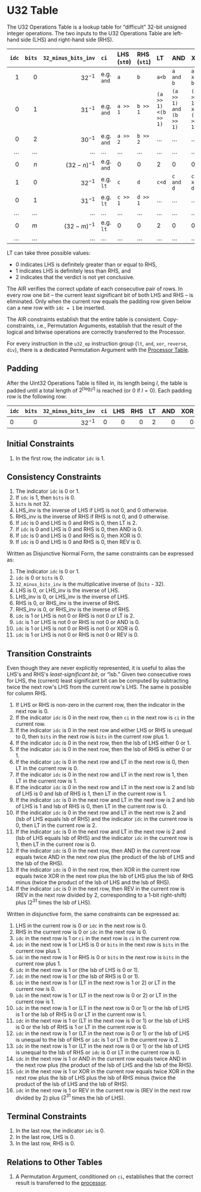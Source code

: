 # U32 Table

The U32 Operations Table is a lookup table for “difficult” 32-bit unsigned integer operations.
The two inputs to the U32 Operations Table are left-hand side (LHS) and right-hand side (RHS).

| `idc` | `bits` | `32_minus_bits_inv` | `ci`       | LHS (`st0`) | RHS (`st1`) | LT                  | AND                     | XOR                     | REV           | LHS_inv             | RHS_inv             |
|------:|-------:|--------------------:|:-----------|:------------|:------------|:--------------------|:------------------------|:------------------------|:--------------|:--------------------|:--------------------|
|     1 |      0 |           $32^{-1}$ | e.g. `and` | `a`         | `b`         | `a<b`               | `a and b`               | `a xor b`               | `rev(a)`      | `a`${}^{-1}$        | `b`${}^{-1}$        |
|     0 |      1 |           $31^{-1}$ | e.g. `and` | `a >> 1`    | `b >> 1`    | `(a >> 1)<(b >> 1)` | `(a >> 1) and (b >> 1)` | `(a >> 1) xor (b >> 1)` | `rev(a >> 1)` | `(a >> 1)`${}^{-1}$ | `(b >> 1)`${}^{-1}$ |
|     0 |      2 |           $30^{-1}$ | e.g. `and` | `a >> 2`    | `b >> 2`    | …                   | …                       | …                       | …             | …                   | …                   |
|     … |      … |                   … | …          | …           | …           | …                   | …                       | …                       | …             | …                   | …                   |
|     0 |    $n$ |       $(32-n)^{-1}$ | e.g. `and` | 0           | 0           | 2                   | 0                       | 0                       | 0             | 0                   | 0                   |
|     1 |      0 |           $32^{-1}$ | e.g. `lt`  | `c`         | `d`         | `c<d`               | `c and d`               | `c xor d`               | `rev(c)`      | `c`${}^{-1}$        | `d`${}^{-1}$        |
|     0 |      1 |           $31^{-1}$ | e.g. `lt`  | `c >> 1`    | `d >> 1`    | …                   | …                       | …                       | …             | …                   | …                   |
|     … |      … |                   … | …          | …           | …           | …                   | …                       | …                       | …             | …                   | …                   |
|     0 |    $m$ |       $(32-m)^{-1}$ | e.g. `lt`  | 0           | 0           | 2                   | 0                       | 0                       | 0             | 0                   | 0                   |
|     … |      … |                   … | …          | …           | …           | …                   | …                       | …                       | …             |                     |                     |

LT can take three possible values:
- 0 indicates LHS is definitely greater than or equal to RHS,
- 1 indicates LHS is definitely less than RHS, and
- 2 indicates that the verdict is not yet conclusive.

The AIR verifies the correct update of each consecutive pair of rows.
In every row one bit – the current least significant bit of both LHS and RHS – is eliminated.
Only when the current row equals the padding row given below can a new row with `idc = 1` be inserted.

The AIR constraints establish that the entire table is consistent.
Copy-constraints, i.e., Permutation Arguments, establish that the result of the logical and bitwise operations are correctly transferred to the Processor.

For every instruction in the `u32_op` instruction group (`lt`, `and`, `xor`, `reverse`, `div`), there is a dedicated Permutation Argument with the [Processor Table](processor-table.md).

## Padding

After the Uint32 Operations Table is filled in, its length being $l$, the table is padded until a total length of $2^{\lceil\log_2 l\rceil}$ is reached (or 0 if $l=0$).
Each padding row is the following row:

| `idc` | `bits` | `32_minus_bits_inv` | `ci` | LHS | RHS | LT | AND | XOR | REV | LHS_inv | RHS_inv |
|:------|-------:|--------------------:|-----:|----:|----:|---:|----:|----:|----:|--------:|--------:|
| 0     |      0 |           $32^{-1}$ |    0 |   0 |   0 |  2 |   0 |   0 |   0 |       0 |       0 |

## Initial Constraints

1. In the first row, the indicator `idc` is 1.

## Consistency Constraints

1. The indicator `idc` is 0 or 1.
1. If `idc` is 1, then `bits` is 0.
1. `bits` is not 32.
1. LHS_inv is the inverse of LHS if LHS is not 0, and 0 otherwise.
1. RHS_inv is the inverse of RHS if RHS is not 0, and 0 otherwise.
1. If `idc` is 0 and LHS is 0 and RHS is 0, then LT is 2.
1. If `idc` is 0 and LHS is 0 and RHS is 0, then AND is 0.
1. If `idc` is 0 and LHS is 0 and RHS is 0, then XOR is 0.
1. If `idc` is 0 and LHS is 0 and RHS is 0, then REV is 0.

Written as Disjunctive Normal Form, the same constraints can be expressed as:
1. The indicator `idc` is 0 or 1.
1. `idc` is 0 or `bits` is 0.
1. `32_minus_bits_inv` is the multiplicative inverse of (`bits` - 32).
1. LHS is 0, or LHS_inv is the inverse of LHS.
1. LHS_inv is 0, or LHS_inv is the inverse of LHS.
1. RHS is 0, or RHS_inv is the inverse of RHS.
1. RHS_inv is 0, or RHS_inv is the inverse of RHS.
1. `idc` is 1 or LHS is not 0 or RHS is not 0 or LT is 2.
1. `idc` is 1 or LHS is not 0 or RHS is not 0 or AND is 0.
1. `idc` is 1 or LHS is not 0 or RHS is not 0 or XOR is 0.
1. `idc` is 1 or LHS is not 0 or RHS is not 0 or REV is 0.

## Transition Constraints

Even though they are never explicitly represented, it is useful to alias the LHS's and RHS's _least-significant bit_, or “lsb.”
Given two consecutive rows for LHS, the (current) least significant bit can be computed by subtracting twice the next row's LHS from the current row's LHS.
The same is possible for column RHS.

1. If LHS or RHS is non-zero in the current row, then the indicator in the next row is 0.
1. If the indicator `idc` is 0 in the next row, then `ci` in the next row is `ci` in the current row.
1. If the indicator `idc` is 0 in the next row and either LHS or RHS is unequal to 0, then `bits` in the next row is `bits` in the current row plus 1.
1. If the indicator `idc` is 0 in the next row, then the lsb of LHS either 0 or 1.
1. If the indicator `idc` is 0 in the next row, then the lsb of RHS is either 0 or 1.
1. If the indicator `idc` is 0 in the next row and LT in the next row is 0, then LT in the current row is 0.
1. If the indicator `idc` is 0 in the next row and LT in the next row is 1, then LT in the current row is 1.
1. If the indicator `idc` is 0 in the next row and LT in the next row is 2 and lsb of LHS is 0 and lsb of RHS is 1, then LT in the current row is 1.
1. If the indicator `idc` is 0 in the next row and LT in the next row is 2 and lsb of LHS is 1 and lsb of RHS is 0, then LT in the current row is 0.
1. If the indicator `idc` is 0 in the next row and LT in the next row is 2 and (lsb of LHS equals lsb of RHS) and the indicator `idc` in the current row is 0, then LT in the current row is 2.
1. If the indicator `idc` is 0 in the next row and LT in the next row is 2 and (lsb of LHS equals lsb of RHS) and the indicator `idc` in the current row is 1, then LT in the current row is 0.
1. If the indicator `idc` is 0 in the next row, then AND in the current row equals twice AND in the next row plus (the product of the lsb of LHS and the lsb of the RHS).
1. If the indicator `idc` is 0 in the next row, then XOR in the current row equals twice XOR in the next row plus the lsb of LHS plus the lsb of RHS minus (twice the product of the lsb of LHS and the lsb of RHS).
1. If the indicator `idc` is 0 in the next row, then REV in the current row is (REV in the next row divided by 2, corresponding to a 1-bit right-shift) plus ($2^{31}$ times the lsb of LHS).

Written in disjunctive form, the same constraints can be expressed as:
1. LHS in the current row is 0 or `idc` in the next row is 0.
1. RHS in the current row is 0 or `idc` in the next row is 0.
1. `idc` in the next row is 1 or `ci` in the next row is `ci` in the current row.
1. `idc` in the next row is 1 or LHS is 0 or `bits` in the next row is `bits` in the current row plus 1.
1. `idc` in the next row is 1 or RHS is 0 or `bits` in the next row is `bits` in the current row plus 1.
1. `idc` in the next row is 1 or (the lsb of LHS is 0 or 1).
1. `idc` in the next row is 1 or (the lsb of RHS is 0 or 1).
1. `idc` in the next row is 1 or (LT in the next row is 1 or 2) or LT in the current row is 0.
1. `idc` in the next row is 1 or (LT in the next row is 0 or 2) or LT in the current row is 1.
1. `idc` in the next row is 1 or (LT in the next row is 0 or 1) or the lsb of LHS is 1 or the lsb of RHS is 0 or LT in the current row is 1.
1. `idc` in the next row is 1 or (LT in the next row is 0 or 1) or the lsb of LHS is 0 or the lsb of RHS is 1 or LT in the current row is 0.
1. `idc` in the next row is 1 or (LT in the next row is 0 or 1) or the lsb of LHS is unequal to the lsb of RHS or `idc` is 1 or LT in the current row is 2.
1. `idc` in the next row is 1 or (LT in the next row is 0 or 1) or the lsb of LHS is unequal to the lsb of RHS or `idc` is 0 or LT in the current row is 0.
1. `idc` in the next row is 1 or AND in the current row equals twice AND in the next row plus (the product of the lsb of LHS and the lsb of the RHS).
1. `idc` in the next row is 1 or XOR in the current row equals twice XOR in the next row plus the lsb of LHS plus the lsb of RHS minus (twice the product of the lsb of LHS and the lsb of RHS).
1. `idc` in the next row is 1 or REV in the current row is (REV in the next row divided by 2) plus ($2^{31}$ times the lsb of LHS).

## Terminal Constraints

1. In the last row, the indicator `idc` is 0.
1. In the last row, LHS is 0.
1. In the last row, RHS is 0.

## Relations to Other Tables

1. A Permutation Argument, conditioned on `ci`, establishes that the correct result is transferred to the [processor](processor-table.md).
